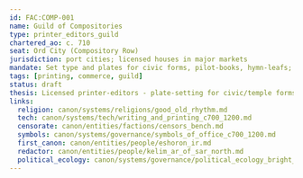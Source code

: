 ```yaml
---
id: FAC:COMP-001
name: Guild of Compositories
type: printer_editors_guild
chartered_ao: c. 710
seat: Ord City (Compository Row)
jurisdiction: port cities; licensed houses in major markets
mandate: Set type and plates for civic forms, pilot-books, hymn-leafs; license temple-approved recensions; publish secular works.
tags: [printing, commerce, guild]
status: draft
thesis: Licensed printer-editors - plate-setting for civic/temple forms, recension control under Rhythm, and secular print houses.
links:
  religion: canon/systems/religions/good_old_rhythm.md
  tech: canon/systems/tech/writing_and_printing_c700_1200.md
  censorate: canon/entities/factions/censors_bench.md
  symbols: canon/systems/governance/symbols_of_office_c700_1200.md
  first_canon: canon/entities/people/eshoron_ir.md
  redactor: canon/entities/people/kelim_ar_of_sar_north.md
  political_ecology: canon/systems/governance/political_ecology_bright_sea.md
---
```

